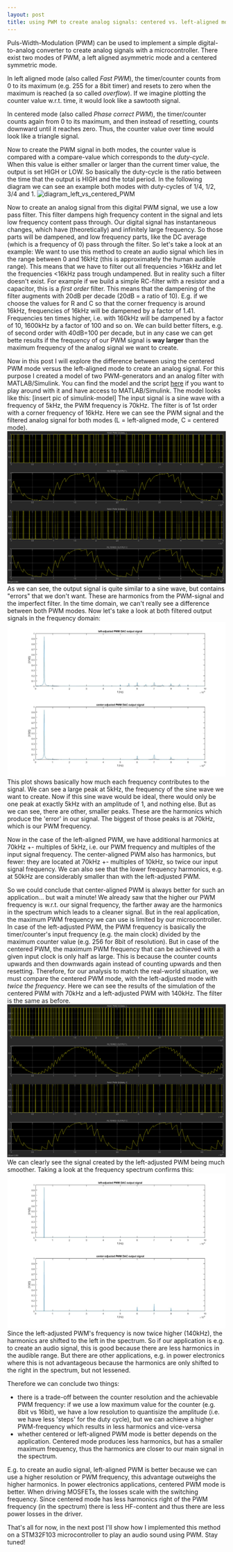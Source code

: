 ```yaml
---
layout: post
title: using PWM to create analog signals: centered vs. left-aligned mode
---
```

Puls-Width-Modulation (PWM) can be used to implement a simple digital-to-analog converter to create analog signals with a microcontroller. There exist two modes of PWM, a left aligned asymmetric mode and a centered symmetric mode.

In left aligned mode (also called *Fast PWM*), the timer/counter counts from 0 to its maximum (e.g. 255 for a 8bit timer) and resets to zero when the maximum is reached (a so called *overflow*). If we imagine plotting the counter value w.r.t. time, it would look like a sawtooth signal.

In centered mode (also called *Phase correct PWM*), the timer/counter counts again from 0 to its maximum, and then instead of resetting, counts downward until it reaches zero. Thus, the counter value over time would look like a triangle signal.

Now to create the PWM signal in both modes, the counter value is compared with a compare-value which corresponds to the *duty-cycle*. When this value is either smaller or larger than the current timer value, the output is set HIGH or LOW. So basically the duty-cycle is the ratio between the time that the output is HIGH and the total period. In the following diagram we can see an example both modes with duty-cycles of 1/4, 1/2, 3/4 and 1.
![diagram_left_vs_centered_PWM](https://raw.githubusercontent.com/MarcelMG/marcelmg.github.io/master/images/diagram_left_vs_centered_PWM.jpg)

Now to create an analog signal from this digital PWM signal, we use a low pass filter. This filter dampens high frequency content in the signal and lets low frequency content pass through. Our digital signal has instantaneous changes, which have (theoretically) and infinitely large frequency. So those parts will be dampened, and low frequency parts, like the DC average (which is a frequency of 0) pass through the filter. So let's take a look at an example: We want to use this method to create an audio signal which lies in the range between 0 and 16kHz (this is approximately the human audible range). This means that we have to filter out all frequencies >16kHz and let the frequencies <16kHz pass trough undampened. But in reality such a filter doesn't exist. For example if we build a simple RC-filter with a resistor and a capacitor, this is a *first order* filter. This means that the dampening of the filter augments with 20dB per decade (20dB = a ratio of 10). E.g. if we choose the values for R and C so that the corner frequency is around 16kHz, frequencies of 16kHz will be dampened by a factor of 1.41. Frequencies ten times higher, i.e. with 160kHz will be dampened by a factor of 10, 1600kHz by a factor of 100 and so on. We can build better filters, e.g. of second order with 40dB=100 per decade, but in any case we can get bette results if the frequency of our PWM signal is **way larger** than the maximum frequency of the analog signal we want to create.
 
 Now in this post I will explore the difference between using the centered PWM mode versus the left-aligned mode to create an analog signal. For this purpose I created a model of two PWM-generators and an analog filter with MATLAB/Simulink. You can find the model and the script [here](https://github.com/MarcelMG/Miscellaneous/tree/master/MATLAB_PWM_analysis) if you want to play around with it and have access to MATLAB/Simulink. The model looks like this:
 [insert pic of simulink-model]
 The input signal is a sine wave with a frequency of 5kHz, the PWM frequency is 70kHz. The filter is of 1st order with a corner frequency of 16kHz. Here we can see the PWM signal and the filtered analog signal for both modes (L = left-aligned mode, C = centered mode).
 ![left_vs_center_PWM_DAC_same_freq_time_domain](https://raw.githubusercontent.com/MarcelMG/marcelmg.github.io/master/images/left_vs_center_PWM_DAC_same_freq_time_domain.bmp)
 As we can see, the output signal is quite similar to a sine wave, but contains "errors" that we don't want. These are harmonics from the PWM-signal and the imperfect filter. In the time domain, we can't really see a difference between both PWM modes. Now let's take a look at both filtered output signals in the frequency domain:
 ![left_vs_center_PWM_DAC_same_freq](https://raw.githubusercontent.com/MarcelMG/marcelmg.github.io/master/images/left_vs_center_PWM_DAC_same_freq.jpg)
 This plot shows basically how much each frequency contributes to the signal. We can see a large peak at 5kHz, the frequency of the sine wave we want to create. Now if this sine wave would be ideal, there would only be one peak at exactly 5kHz with an amplitude of 1, and nothing else. But as we can see, there are other, smaller peaks. These are the harmonics which produce the 'error' in our signal. The biggest of those peaks is at 70kHz, which is our PWM frequency.
 
 Now in the case of the left-aligned PWM, we have additional harmonics at 70kHz +- multiples of 5kHz, i.e. our PWM frequency and multiples of the input signal frequency. The center-aligned PWM also has harmonics, but fewer: they are located at 70kHz +- multiples of 10kHz, so twice our input signal frequency. We can also see that the lower frequency harmonics, e.g. at 50kHz are considerably smaller than with the left-adjusted PWM.
 
 So we could conclude that center-aligned PWM is always better for such an application... but wait a minute! We already saw that the higher our PWM frequency is w.r.t. our signal frequency, the farther away are the harmonics in the spectrum which leads to a cleaner signal. But in the real application, the maximum PWM frequency we can use is limited by our microcontroller. In case of the left-adjusted PWM, the PWM frequency is basically the timer/counter's input frequency (e.g. the main clock) divided by the maximum counter value (e.g. 256 for 8bit of resolution). But in case of the centered PWM, the maximum PWM frequency that can be achieved with a given input clock is only half as large. This is because the counter counts upwards and then downwards again instead of counting upwards and then resetting. Therefore, for our analysis to match the real-world situation, we must compare the centered PWM mode, with the left-adjusted mode with *twice the frequency*. Here we can see the results of the simulation of the centered PWM with 70kHz and a left-adjusted PWM with 140kHz. The filter is the same as before.
 ![left_vs_center_PWM_DAC_left_twice_center_freq_time_domain](https://raw.githubusercontent.com/MarcelMG/marcelmg.github.io/master/images/left_vs_center_PWM_DAC_left_twice_center_freq_time_domain.bmp)
 We can clearly see the signal created by the left-adjusted PWM being much smoother. Taking a look at the frequency spectrum confirms this:
 ![left_vs_center_PWM_DAC_left_twice_center_freq](https://raw.githubusercontent.com/MarcelMG/marcelmg.github.io/master/images/left_vs_center_PWM_DAC_left_twice_center_freq.jpg)
 Since the left-adjusted PWM's frequency is now twice higher (140kHz), the harmonics are shifted to the left in the spectrum. So if our application is e.g. to create an audio signal, this is good because there are less harmonics in the audible range. But there are other applications, e.g. in power electronics where this is not advantageous because the harmonics are only shifted to the right in the spectrum, but not lessened.
 
 Therefore we can conclude two things:
 * there is a trade-off between the counter resolution and the achievable PWM frequency: if we use a low maximum value for the counter (e.g. 8bit vs 16bit), we have a low resolution to quantisize the amplitude (i.e. we have less 'steps' for the duty cycle), but we can achieve a higher PWM-frequency which results in less harmonics and vice-versa
 * whether centered or left-aligned PWM mode is better depends on the application. Centered mode produces less harmonics, but has a smaller maximum frequency, thus the harmonics are closer to our main signal in the spectrum. 
 
 E.g. to create an audio signal, left-aligned PWM is better because we can use a higher resolution or PWM frequency, this advantage outweighs the higher harmonics. In power electronics applications, centered PWM mode is better. When driving MOSFETs, the losses scale with the switching frequency. Since centered mode has less harmonics right of the PWM frequency (in the spectrum) there is less HF-content and thus there are less power losses in the driver.
 
 That's all for now, in the next post I'll show how I implemented this method on a STM32F103 microcontroller to play an audio sound using PWM. Stay tuned!
 
 
 
 
 
 
 
 
 
 
 
 
 
 
 
 
 

